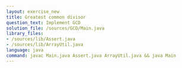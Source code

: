 ```yaml
---
layout: exercise_new
title: Greatest common divisor
question_text: Implement GCD
solution_file: /sources/GCD/Main.java
library_files:
- /sources/lib/Assert.java
- /sources/lib/ArrayUtil.java
language: java
command: javac Main.java Assert.java ArrayUtil.java && java Main
---
```

